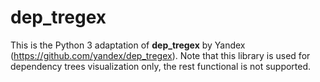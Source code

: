 # dep_tregex

This is the Python 3 adaptation of **dep_tregex** by Yandex (https://github.com/yandex/dep_tregex).
Note that this library is used for dependency trees visualization only, the rest functional is not supported.
